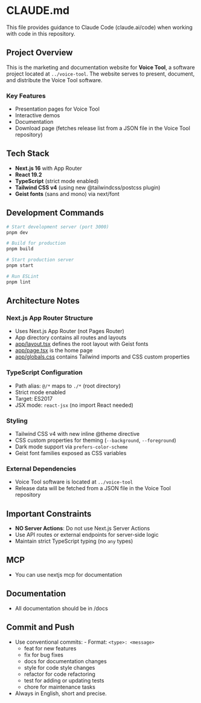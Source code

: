 # CLAUDE.md

This file provides guidance to Claude Code (claude.ai/code) when working with code in this repository.

## Project Overview

This is the marketing and documentation website for **Voice Tool**, a software project located at `../voice-tool`. The website serves to present, document, and distribute the Voice Tool software.

### Key Features
- Presentation pages for Voice Tool
- Interactive demos
- Documentation
- Download page (fetches release list from a JSON file in the Voice Tool repository)

## Tech Stack

- **Next.js 16** with App Router
- **React 19.2**
- **TypeScript** (strict mode enabled)
- **Tailwind CSS v4** (using new @tailwindcss/postcss plugin)
- **Geist fonts** (sans and mono) via next/font

## Development Commands

```bash
# Start development server (port 3000)
pnpm dev

# Build for production
pnpm build

# Start production server
pnpm start

# Run ESLint
pnpm lint
```

## Architecture Notes

### Next.js App Router Structure
- Uses Next.js App Router (not Pages Router)
- App directory contains all routes and layouts
- [app/layout.tsx](app/layout.tsx) defines the root layout with Geist fonts
- [app/page.tsx](app/page.tsx) is the home page
- [app/globals.css](app/globals.css) contains Tailwind imports and CSS custom properties

### TypeScript Configuration
- Path alias: `@/*` maps to `./*` (root directory)
- Strict mode enabled
- Target: ES2017
- JSX mode: `react-jsx` (no import React needed)

### Styling
- Tailwind CSS v4 with new inline @theme directive
- CSS custom properties for theming (`--background`, `--foreground`)
- Dark mode support via `prefers-color-scheme`
- Geist font families exposed as CSS variables

### External Dependencies
- Voice Tool software is located at `../voice-tool`
- Release data will be fetched from a JSON file in the Voice Tool repository

## Important Constraints

- **NO Server Actions**: Do not use Next.js Server Actions
- Use API routes or external endpoints for server-side logic
- Maintain strict TypeScript typing (no `any` types)

## MCP
- You can use nextjs mcp for documentation

## Documentation
- All documentation should be in /docs

## Commit and Push
- Use conventional commits: - Format: `<type>: <message>`
    - feat for new features
    - fix for bug fixes
    - docs for documentation changes
    - style for code style changes
    - refactor for code refactoring
    - test for adding or updating tests
    - chore for maintenance tasks
- Always in English, short and precise.